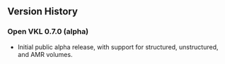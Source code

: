 Version History
---------------

### Open VKL 0.7.0 (alpha)
-   Initial public alpha release, with support for structured, unstructured, and
    AMR volumes.
